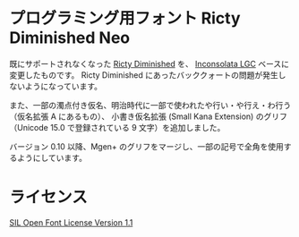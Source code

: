 プログラミング用フォント Ricty Diminished Neo
==============================================

既にサポートされなくなった [Ricty Diminished](https://github.com/edihbrandon/RictyDiminished) を、
[Inconsolata LGC](https://github.com/MihailJP/Inconsolata-LGC) ベースに変更したものです。
Ricty Diminished にあったバッククォートの問題が発生しないようになっています。

また、一部の濁点付き仮名、明治時代に一部で使われたや行い・や行え・わ行う（仮名拡張 A にあるもの）、
小書き仮名拡張 (Small Kana Extension) のグリフ（Unicode 15.0 で登録されている 9 文字）を追加しました。

バージョン 0.10 以降、Mgen+ のグリフをマージし、一部の記号で全角を使用するようにしています。

ライセンス
==========

[SIL Open Font License Version 1.1](LICENSE)
